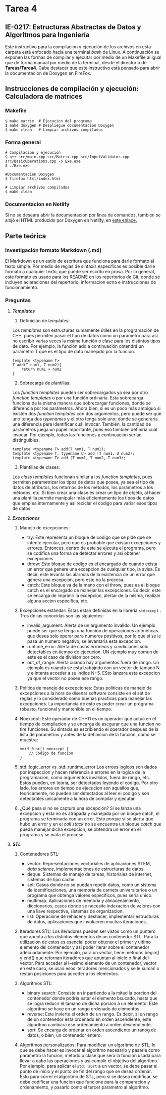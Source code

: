 # Tarea 4
## IE-0217: Estructuras Abstractas de Datos y Algoritmos para Ingeniería

Este instructivo para la compilación y ejecución de los archivos en esta carpeta está enfocado hacia una terminal _bash_ de Linux.  A continuación se exponen las formas de compilar y ejecutar por medio de un Makefile al igual que de forma manual por medio de la terminal, desde el directorio de **Tareas/Tarea4**. Cabe destacar que este instructivo está pensado para abrir la documentación de Doxygen en FireFox.

## Instrucciones de compilación y ejecución: Calculadora de matrices
### Makefile
```
$ make matrix  # Ejecucion del programa
$ make doxygen # Despliegue documentacion Doxygen
$ make clean   # Limpiar archivos compilados
``` 

### Forma general

```
# Compilacion y ejecucion
$ g++ src/main.cpp src/Matrix.cpp src/InputValidator.cpp src/BasicOperations.cpp -o Exe.exe
$ ./Exe.exe

#Documentacion Doxygen
$ firefox html/index.html

# Limpiar archivos compilados
$ make clean
``` 
### Documentacion en Netlify

Si no se deseara abrir la documentacion por línea de comandos, también se alojó el HTML producido por Doxygen en Netlify, en [este enlace.](https://tarea4matrix.netlify.app/)

## Parte teórica

### Investigación formato Markdown (.md)

El Markdown es un estilo de escritura que funciona para darle formato al texto simple. Por medio de reglas de sintaxis especificas es posible darle formato a cualquier texto, que puede ser escrito en prosa. Por lo general, este formato es usado para los README en los repertorios de Git, donde se incluyen aclaraciones del repertorio, informacion ectra e instrucciones de funcionamiento. 

### Preguntas

1. ***Templates***
    1. Definición de _templates_:
    
    Los _templates_ son estructuras sumamente útiles en la programación de C++, pues permiten pasar el tipo de datos como un parámetro para así no escribir varias veces la msima función o clase para los distintos tipos de dato. Por ejemplo, la función add a continuación obtendrá un parámetro T que es el tipo de dato manejado por la función.

    ```
    template <typename T>
    T add(T num1, T num2){
        return num1 + num2
    }
    ```

    2. Sobrecarga de plantillas:
    
    Los _function templates_ pueden ser sobrecargados ya sea por otro _function templates_ o por una función ordinaria. Esta sobrecarga funciona de la misma manera que sobrecargar funciones, donde se diferencia por los parámetros. Ahora bien, si es un poco más ambiguo si existen dos _function templates_ con dos argumentos, pero puede ser que uno tenga dos _typenames_ y el otro tenga solo uno; donde se generaría una diferencia para identificar cuál invocar. También, la cantidad de parámetros juega un papel importante, pues eso también definiría cuál invocar. Por ejemplo, todas las funciones a continuación serían distinguibles.
    ```
    template <typename T> add(T num1, T num2);
    template <typename T, typename U> add (T num1. U num2);
    template <typename T> add (T num1, T num2, T num3); 
    ```
    
    3. Plantillas de clases:
    
    Los _class templates_ funcionan similar a los _function templates_, pues permiten parametrizar los tipos de datos que posee, ya sea el tipo de datos de atributos, los retornos de los métodos, los parámetros a los métodos, etc. Si bien crear una clase es crear un tipo de objeto, al hacer una plantilla permite manipular más eficientemente los tipos de datos que emplea internamente y así reciclar el código para variar esos tipos de datos.
    
2. ***Excepciones***

    1. Manejo de excepciones:
    
        - try: 
        Este representa un bloque de codigo que se pide que se intente ejecutar, pero que es probable que existan excepciones y errores. Entonces, dentro de este se ejecuta el programa, pero se codifica una forma de detectar errores y asi obtener excepciones.
        - throw: 
        Este bloque de codigo es el encargado de cuando exista un error que genere una excepcion de cualquier tipo, la avisa. Es decir, este levanta las alarmas de la existencia de un error que genera una excepcion, pero este no la procesa.
        - catch: 
        Este bloque va de la mano con el throw, pues es el bloque catch es el encargado de manejar las excepciones. Es decir, este se encarga de imprimir la excepcion, alertar de la misma, realizar alguna accion especifica, etc.
    
    2. Excepciones estándar:
    Estas estan definidas en la libreria ```stdexcept``` . Tres de las conocidas son las siguientes:
        - invalid_argument:
        Alerta de un argumento invalido. Un ejemplo puede ser que se tenga una funcion de operaciones aritmeticas que desea solo operar para numeros positivos, por lo que si se le pasa un numero negativo, se levantaria esta excepcion.
        - runtime_error:
        Alerta de casos erroneos y condiciones solo detectables en tiempo de ejecucion. UN ejemplo muy comun de este es el caso de division por cero.
        - out_of_range:
        Alerta cuando hay argumentos fuera de rango. Un ejemplo es cuando se esta trabajndo con un vector de tamano N y e intenta acceder a su indice N+5. ESto lanzara esta excepcion ya que el vector no posee ese rango.
    
    3. Política de manejo de excepciones:
        Estas politicas de manejo de excepciones a la hora de disenar software consiste en el set de reglas y lo considerado como buenas practicas para manejar las excepciones. La importancia de esto es poder crear un programa robusto, funcional y mantenible en el tiempo.

    4. Noexcept:
        Este operador de C++11 es un operador que actua en el tiempo de compilacion y se encarga de asegurar que una funcion no tire funciones. Su sintaxis es escribiendo el operador despues de la lista de parametros y antes de la definicion de la funcion, como se muestra:
        ```
        void func() noexcept {
            // Codigo de funcion
        }
        ``` 
    
    5. std::logic_error vs. std::runtime_error
    Los erroes logicos son dados por inspeccion y hacen referencia a errores en la logica de la programacion, como argumentos invalidos, fuera de rango, etc. Estos pueden, en teoria, ser detectados leyendo el codigo. Por otro lado, los errores en tiempo de ejecucion son aquellos que, teoricamente, no pueden ser detectados al leer el codigo y son detectables unicamente a la hora de compilar y ejecutar.
    
    6. ¿Qué pasa si no se captura una excepción?
    Si se lanza una excepcion y esta no es atrapada y manejada por un bloque catch, el programa se terminaria con un error. Esto porque si se alerta que hubo un error y en el _call stack_ no se encuentra un bloque _catch_ que pueda manejar dicha excepcion, se obtendra un error en el programa y se mata el proceso.

3. ***STL***
    
    1. Contenedores STL:
        - vector:
        Representaciones vectoriales de aplicaciones STEM, _data science_, implementaciones de estructuras de datos.
        - deque:
        Sistemas de manejo de tareas, historiales de internet, sistemas de tipo cache. 
        - set:
        Casos donde no se puedan repetir datos, como un sistema de identificaciones, una memoria de carnets universitarios o un programa que obtenga valores especificos, pues seria unico.
        - multimap:
        Aplicaciones de memoria y almacenamiento, diccionarios, casos donde se necesite indexacion de valores con una llave respectiva, sistemas de organizacion.
        - list:
        Operacione de rehacer y deshacer, implementar estructuras de datos, aplicaciones que involucren muchas iteraciones.

    2. Iteradores STL:
        Los iteradores pueden ser vistos como un puntero que apunta a los distintos elementos de un contenedor STL. Para la utilizacion de estos es esencial poder obtener el primer y ultimo elemento del contenedor y asi poder iterar sobre el contenedor adecuadamente. Por ejemplo, para un vector, tiene metodos begin() y end() que retornan iteradores que apuntan al inicio o final del vector. Para acceder al i-esimo elemento de un contenedor, vector en este caso, se usan esos iteradores mencionados y se le suman o restan posiciones para acceder a los elementos.
        
    3. Algoritmos STL:
        - binary search:
        Consiste en ir partiendo a la mitad la porcion del contenedor donde podria estar el elemento bsucado, hasta que se logra reducir el tamano de dicha porcion a un elemento. Este algoritmo se hace en un rango ordenado de elementos. 
        - reverse:
        Este invierte el orden de un rango. Es decir, si un rango de un contenedor esta ordenado en orden ascendiente, este algoritmo cambiara ese ordenamiento a orden descendiente.
        - sort:
        Se encarga de ordenar en orden ascendiente un ranog de datos, o bien, un contenedor entero.
    4. Algoritmos personalizados:
        Para modificar un algoritmo de STL, lo que se debe hacer es invocar al algoritmo necesario y pasarle como parametro  la funcion, metodo o clase que sera la funcion usada para llevar a cabo las operaciones y asi cumplir el objetivo del algoritmo. Por ejemplo, para aplicar el ```std::sort``` a un vector, se debe pasar el punto de inicio y el punto de fin del rango que se desea ordenar. Esto para correr el algoritmo de STL, pero si se desea modificar, se debe codificar una funcion que funcione para la comparacion y ordenamiento, y pasarlo como el tercer parametro al algoritmo.
